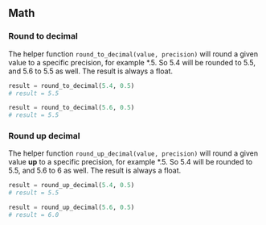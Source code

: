 ## Math

### Round to decimal

The helper function ``round_to_decimal(value, precision)`` will round a given value to a specific precision,
for example \*.5. So 5.4 will be rounded to 5.5, and 5.6 to 5.5 as well. The result is always a float.

````python
result = round_to_decimal(5.4, 0.5)
# result = 5.5

result = round_to_decimal(5.6, 0.5)
# result = 5.5
````

### Round up decimal

The helper function ``round_up_decimal(value, precision)`` will round a given value **up** to a specific precision,
for example *.5. So 5.4 will be rounded to 5.5, and 5.6 to 6 as well. The result is always a float.

````python
result = round_up_decimal(5.4, 0.5)
# result = 5.5

result = round_up_decimal(5.6, 0.5)
# result = 6.0
````
